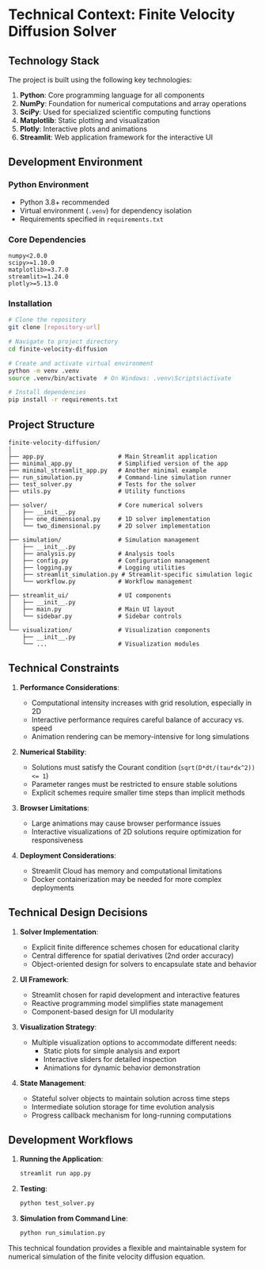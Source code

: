 # Technical Context: Finite Velocity Diffusion Solver

## Technology Stack

The project is built using the following key technologies:

1. **Python**: Core programming language for all components
2. **NumPy**: Foundation for numerical computations and array operations
3. **SciPy**: Used for specialized scientific computing functions
4. **Matplotlib**: Static plotting and visualization
5. **Plotly**: Interactive plots and animations
6. **Streamlit**: Web application framework for the interactive UI

## Development Environment

### Python Environment

- Python 3.8+ recommended
- Virtual environment (`.venv`) for dependency isolation
- Requirements specified in `requirements.txt`

### Core Dependencies

```
numpy<2.0.0
scipy>=1.10.0
matplotlib>=3.7.0
streamlit>=1.24.0
plotly>=5.13.0
```

### Installation

```bash
# Clone the repository
git clone [repository-url]

# Navigate to project directory
cd finite-velocity-diffusion

# Create and activate virtual environment
python -m venv .venv
source .venv/bin/activate  # On Windows: .venv\Scripts\activate

# Install dependencies
pip install -r requirements.txt
```

## Project Structure

```
finite-velocity-diffusion/
│
├── app.py                     # Main Streamlit application
├── minimal_app.py             # Simplified version of the app
├── minimal_streamlit_app.py   # Another minimal example
├── run_simulation.py          # Command-line simulation runner
├── test_solver.py             # Tests for the solver
├── utils.py                   # Utility functions
│
├── solver/                    # Core numerical solvers
│   ├── __init__.py
│   ├── one_dimensional.py     # 1D solver implementation
│   └── two_dimensional.py     # 2D solver implementation
│
├── simulation/                # Simulation management
│   ├── __init__.py
│   ├── analysis.py            # Analysis tools
│   ├── config.py              # Configuration management
│   ├── logging.py             # Logging utilities
│   ├── streamlit_simulation.py # Streamlit-specific simulation logic
│   └── workflow.py            # Workflow management
│
├── streamlit_ui/              # UI components
│   ├── __init__.py
│   ├── main.py                # Main UI layout
│   └── sidebar.py             # Sidebar controls
│
└── visualization/             # Visualization components
    ├── __init__.py
    └── ...                    # Visualization modules
```

## Technical Constraints

1. **Performance Considerations**:
   - Computational intensity increases with grid resolution, especially in 2D
   - Interactive performance requires careful balance of accuracy vs. speed
   - Animation rendering can be memory-intensive for long simulations

2. **Numerical Stability**:
   - Solutions must satisfy the Courant condition (`sqrt(D*dt/(tau*dx^2)) <= 1`)
   - Parameter ranges must be restricted to ensure stable solutions
   - Explicit schemes require smaller time steps than implicit methods

3. **Browser Limitations**:
   - Large animations may cause browser performance issues
   - Interactive visualizations of 2D solutions require optimization for responsiveness

4. **Deployment Considerations**:
   - Streamlit Cloud has memory and computational limitations
   - Docker containerization may be needed for more complex deployments

## Technical Design Decisions

1. **Solver Implementation**:
   - Explicit finite difference schemes chosen for educational clarity
   - Central difference for spatial derivatives (2nd order accuracy)
   - Object-oriented design for solvers to encapsulate state and behavior

2. **UI Framework**:
   - Streamlit chosen for rapid development and interactive features
   - Reactive programming model simplifies state management
   - Component-based design for UI modularity

3. **Visualization Strategy**:
   - Multiple visualization options to accommodate different needs:
     - Static plots for simple analysis and export
     - Interactive sliders for detailed inspection
     - Animations for dynamic behavior demonstration

4. **State Management**:
   - Stateful solver objects to maintain solution across time steps
   - Intermediate solution storage for time evolution analysis
   - Progress callback mechanism for long-running computations

## Development Workflows

1. **Running the Application**:
   ```bash
   streamlit run app.py
   ```

2. **Testing**:
   ```bash
   python test_solver.py
   ```

3. **Simulation from Command Line**:
   ```bash
   python run_simulation.py
   ```

This technical foundation provides a flexible and maintainable system for numerical simulation of the finite velocity diffusion equation.
